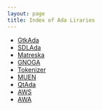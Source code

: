 ```yaml
---
layout: page
title: Index of Ada Liraries
---
```


* [GtkAda]()
* [SDLAda]()
* [Matreska]()
* [GNOGA]()
* [Tokenizer]()
* [MUEN]()
* [QtAda]()
* [AWS]()
* [AWA]()
